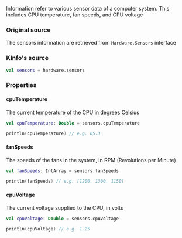 Information refer to various sensor data of a computer system.
This includes CPU temperature, fan speeds, and CPU voltage

### Original source

The sensors information are retrieved from `Hardware.Sensors` interface

### KInfo's source

```kotlin
val sensors = hardware.sensors
```

### Properties

#### cpuTemperature

The current temperature of the CPU in degrees Celsius

```kotlin
val cpuTemperature: Double = sensors.cpuTemperature

println(cpuTemperature) // e.g. 65.3
```

#### fanSpeeds

The speeds of the fans in the system, in RPM (Revolutions per Minute)

```kotlin
val fanSpeeds: IntArray = sensors.fanSpeeds

println(fanSpeeds) // e.g. [1200, 1300, 1150]
```

#### cpuVoltage

The current voltage supplied to the CPU, in volts

```kotlin
val cpuVoltage: Double = sensors.cpuVoltage

println(cpuVoltage) // e.g. 1.25
```